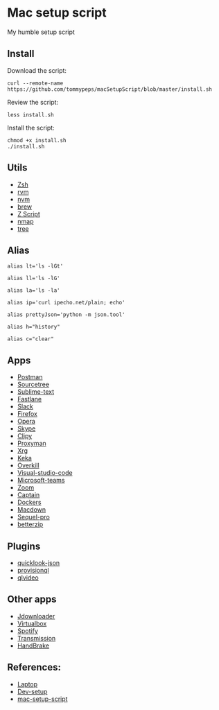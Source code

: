 # Mac setup script

My humble setup script

## Install

Download the script:

```
curl --remote-name https://github.com/tommypeps/macSetupScript/blob/master/install.sh
```

Review the script:

```
less install.sh
```

Install the script:

```
chmod +x install.sh
./install.sh
```

## Utils

* [Zsh](https://github.com/ohmyzsh/ohmyzsh)
* [rvm](https://rvm.io)
* [nvm](https://github.com/nvm-sh/nvm)
* [brew](https://brew.sh) 
* [Z Script](https://github.com/rupa/z)
* [nmap](https://github.com/nmap/nmap)
* [tree](https://github.com/kddeisz/tree)

## Alias

`alias lt='ls -lGt'`

`alias ll='ls -lG'`

`alias la='ls -la'`

`alias ip='curl ipecho.net/plain; echo'`

`alias prettyJson='python -m json.tool'`

`alias h="history"`

`alias c="clear"`

## Apps
* [Postman](https://www.postman.com)
* [Sourcetree](https://www.sourcetreeapp.com)
* [Sublime-text](https://www.sublimetext.com)
* [Fastlane](https://fastlane.tools)
* [Slack](https://slack.com/)
* [Firefox](https://www.mozilla.org/)
* [Opera](https://www.opera.com/)
* [Skype](https://www.skype.com/)
* [Clipy](https://github.com/Clipy/Clipy)
* [Proxyman](https://proxyman.io/)
* [Xrg](https://github.com/mikepj/XRG)
* [Keka](https://www.keka.io/)
* [Overkill](https://github.com/KrauseFx/overkill-for-mac)
* [Visual-studio-code](https://code.visualstudio.com/?wt.mc_id=DX_841432)
* [Microsoft-teams](https://teams.microsoft.com/downloads)
* [Zoom](https://zoom.us)
* [Captain](https://github.com/jenssegers/captain)
* [Dockers](https://www.docker.com)
* [Macdown](https://macdown.uranusjr.com)
* [Sequel-pro](https://www.sequelpro.com)
* [betterzip](https://macitbetter.com)

## Plugins

* [quicklook-json](https://github.com/sindresorhus/quick-look-plugins)
* [provisionql](https://github.com/ealeksandrov/ProvisionQL)
* [qlvideo](https://github.com/Marginal/QLVideo)

## Other apps
* [Jdownloader](https://jdownloader.org)
* [Virtualbox](https://www.virtualbox.org)
* [Spotify](https://www.spotify.com)
* [Transmission](https://transmissionbt.com)
* [HandBrake](https://handbrake.fr)


## References:

* [Laptop](https://github.com/thoughtbot/laptop)
* [Dev-setup](https://github.com/donnemartin/dev-setup)
* [mac-setup-script](https://github.com/pathikrit/mac-setup-script)
